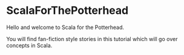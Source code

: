 # ScalaForThePotterhead

Hello and welcome to Scala for the Potterhead. 

You will find fan-fiction style stories in this tutorial which will go over concepts in Scala. 

